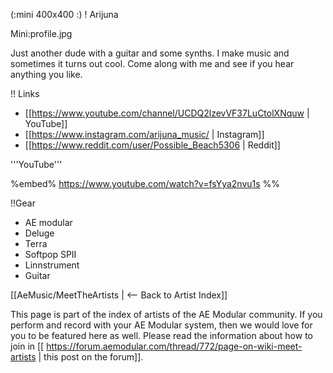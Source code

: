 (:mini 400x400 :)
! Arijuna

Mini:profile.jpg

Just another dude with a guitar and some synths. I make music and sometimes it turns out cool. Come along with me and see if you hear anything you like.

!! Links

* [[https://www.youtube.com/channel/UCDQ2lzevVF37LuCtolXNquw | YouTube]]
* [[https://www.instagram.com/arijuna_music/ | Instagram]]
* [[https://www.reddit.com/user/Possible_Beach5306 | Reddit]]


'''YouTube''' 

%embed% https://www.youtube.com/watch?v=fsYya2nvu1s %%

!!Gear

* AE modular
* Deluge
* Terra
* Softpop SPII
* Linnstrument
* Guitar

[[AeMusic/MeetTheArtists | <-- Back to Artist Index]]

This page is part of the index of artists of the AE Modular community. If you perform and record with your AE Modular system, then we would love for you to be featured here as well. Please read the information about how to join in [[ https://forum.aemodular.com/thread/772/page-on-wiki-meet-artists | this post on the forum]].